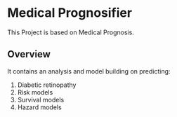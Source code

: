 # Medical Prognosifier
This Project is based on Medical Prognosis.


## Overview
It contains an analysis and model building on predicting:
1. Diabetic retinopathy
2. Risk models
3. Survival models
4. Hazard models
